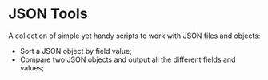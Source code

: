 # JSON Tools

A collection of simple yet handy scripts to work with JSON files and objects:

* Sort a JSON object by field value;
* Compare two JSON objects and output all the different fields and values;
